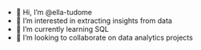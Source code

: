 - 👋 Hi, I’m @ella-tudome
- 👀 I’m interested in  extracting insights from data
- 🌱 I’m currently learning  SQL 
- 💞️ I’m looking to collaborate on data analytics projects 


<!---
ella-tudome/ella-tudome is a ✨ special ✨ repository because its `README.md` (this file) appears on your GitHub profile.
You can click the Preview link to take a look at your changes.
--->
